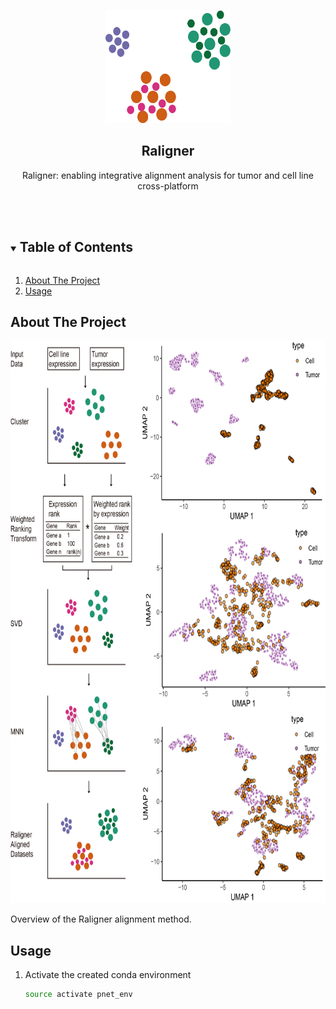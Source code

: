 
<!-- PROJECT LOGO -->
<br />
<p align="center">
  <a href="https://github.com/liuchuwei/Raligner">
    <img src="_plots/logo.png" alt="Logo" width="200" height="180">
  </a>

<h2 align="center">Raligner</h2>

  <p align="center">
    Raligner: enabling integrative alignment analysis for tumor and cell line cross-platform
    <br />
    <br />
    <br />
  </p>
</p>

<!-- TABLE OF CONTENTS -->
<details open="open">
  <summary><h2 style="display: inline-block">Table of Contents</h2></summary>

  
  <ol>
    <li>
      <a href="#about-the-project">About The Project</a>
    </li>
    <li><a href="#usage">Usage</a></li>
  </ol>
</details>


<!-- ABOUT THE PROJECT -->

## About The Project

<p align="left">
  <a href="https://github.com/liuchuwei/Raligner">
    <img src="_plots/workflow.png" alt="Logo" width="800" height="900">
  </a>
  </p>

Overview of the Raligner alignment method.

<!-- GETTING STARTED -->

## Usage

1. Activate the created conda environment
   ```sh
   source activate pnet_env
   ```

